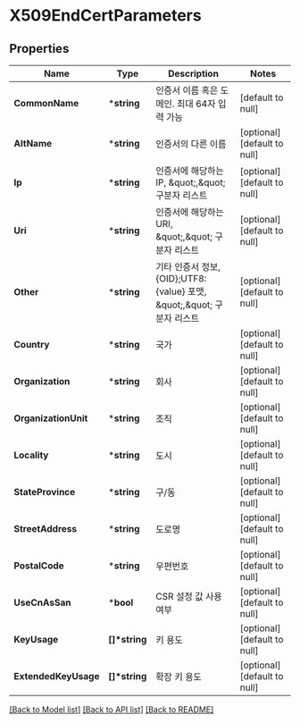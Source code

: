# X509EndCertParameters

## Properties
Name | Type | Description | Notes
------------ | ------------- | ------------- | -------------
**CommonName** | ***string** | 인증서 이름 혹은 도메인. 최대 64자 입력 가능 | [default to null]
**AltName** | ***string** | 인증서의 다른 이름 | [optional] [default to null]
**Ip** | ***string** | 인증서에 해당하는 IP, \&quot;,\&quot; 구분자 리스트 | [optional] [default to null]
**Uri** | ***string** | 인증서에 해당하는 URI, \&quot;,\&quot; 구분자 리스트 | [optional] [default to null]
**Other** | ***string** | 기타 인증서 정보, {OID};UTF8:{value} 포맷, \&quot;,\&quot; 구분자 리스트 | [optional] [default to null]
**Country** | ***string** | 국가 | [optional] [default to null]
**Organization** | ***string** | 회사 | [optional] [default to null]
**OrganizationUnit** | ***string** | 조직 | [optional] [default to null]
**Locality** | ***string** | 도시 | [optional] [default to null]
**StateProvince** | ***string** | 구/동 | [optional] [default to null]
**StreetAddress** | ***string** | 도로명 | [optional] [default to null]
**PostalCode** | ***string** | 우편번호 | [optional] [default to null]
**UseCnAsSan** | ***bool** | CSR 설정 값 사용 여부 | [optional] [default to null]
**KeyUsage** | **[]\*string** | 키 용도 | [optional] [default to null]
**ExtendedKeyUsage** | **[]\*string** | 확장 키 용도 | [optional] [default to null]

[[Back to Model list]](../README.md#documentation-for-models) [[Back to API list]](../README.md#documentation-for-api-endpoints) [[Back to README]](../README.md)


